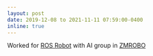 ```yaml
---
layout: post
date: 2019-12-08 to 2021-11-11 07:59:00-0400
inline: true
---
```

<!-- A simple inline announcement with Markdown emoji! :sparkles: :smile: -->
Worked for [ROS Robot](http://www.stemtown.com/products/post.asp?pid=57) with AI group in [ZMROBO](https://www.zmrobo.com/)